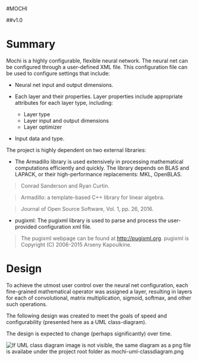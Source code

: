 
#MOCHI

##v1.0

# Summary

Mochi is a highly configurable, flexible neural network. The neural net can be configured through a user-defined XML file.
This configuration file can be used to configure settings that include:

* Neural net input and output dimensions.

* Each layer and their properties. Layer properties include appropriate attributes for each layer type, including:

    * Layer type
    * Layer input and output dimensions
    * Layer optimizer

* Input data and type.

The project is highly dependent on two external libraries:

*   The Armadillo library is used extensively in processing mathematical computations efficiently and quickly. The library depends on BLAS and LAPACK, or their high-performance replacements: MKL, OpenBLAS.

> Conrad Sanderson and Ryan Curtin.

> Armadillo: a template-based C++ library for linear algebra.
 
> Journal of Open Source Software, Vol. 1, pp. 26, 2016.


* pugixml: The pugixml library is used to parse and process the user-provided configuration xml file.

> The pugixml webpage can be found at http://pugixml.org. pugixml is Copyright (C) 2006-2015 Arseny Kapoulkine.


# Design

To achieve the utmost user control over the neural net configuration, each fine-grained mathematical operator was assigned a layer, resulting in layers for each of convolutional, matrix multiplication, sigmoid, softmax, and other such operations.

The following design was created to meet the goals of speed and configurability (presented here as a UML class-diagram).

The design is expected to change (perhaps significantly) over time.


![If UML class diagram image is not visible, the same diagram as a png file is availabe under the project root folder as mochi-uml-classdiagram.png](mochi-uml-classdiagram.png) 

